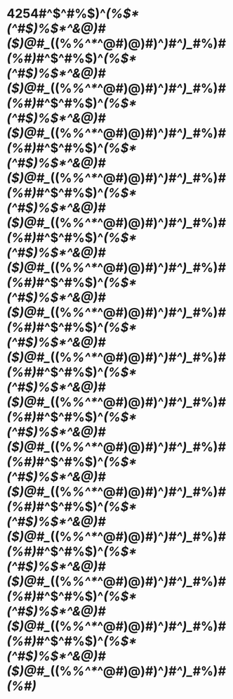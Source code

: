 # 4254#$%$^$^#%$)^*(%$*(^#$)%$*^&@)#($)@#_*$(%)&#$(%_%^$*$_^$%#^&(!@#)($@#$)@)%($#)^*)#$%(#$^)_*#%)_#(%#)_#$%$^$^#%$)^*(%$*(^#$)%$*^&@)#($)@#_*$(%)&#$(%_%^$*$_^$%#^&(!@#)($@#$)@)%($#)^*)#$%(#$^)_*#%)_#(%#)_#$%$^$^#%$)^*(%$*(^#$)%$*^&@)#($)@#_*$(%)&#$(%_%^$*$_^$%#^&(!@#)($@#$)@)%($#)^*)#$%(#$^)_*#%)_#(%#)_#$%$^$^#%$)^*(%$*(^#$)%$*^&@)#($)@#_*$(%)&#$(%_%^$*$_^$%#^&(!@#)($@#$)@)%($#)^*)#$%(#$^)_*#%)_#(%#)_#$%$^$^#%$)^*(%$*(^#$)%$*^&@)#($)@#_*$(%)&#$(%_%^$*$_^$%#^&(!@#)($@#$)@)%($#)^*)#$%(#$^)_*#%)_#(%#)_#$%$^$^#%$)^*(%$*(^#$)%$*^&@)#($)@#_*$(%)&#$(%_%^$*$_^$%#^&(!@#)($@#$)@)%($#)^*)#$%(#$^)_*#%)_#(%#)_#$%$^$^#%$)^*(%$*(^#$)%$*^&@)#($)@#_*$(%)&#$(%_%^$*$_^$%#^&(!@#)($@#$)@)%($#)^*)#$%(#$^)_*#%)_#(%#)_#$%$^$^#%$)^*(%$*(^#$)%$*^&@)#($)@#_*$(%)&#$(%_%^$*$_^$%#^&(!@#)($@#$)@)%($#)^*)#$%(#$^)_*#%)_#(%#)_#$%$^$^#%$)^*(%$*(^#$)%$*^&@)#($)@#_*$(%)&#$(%_%^$*$_^$%#^&(!@#)($@#$)@)%($#)^*)#$%(#$^)_*#%)_#(%#)_#$%$^$^#%$)^*(%$*(^#$)%$*^&@)#($)@#_*$(%)&#$(%_%^$*$_^$%#^&(!@#)($@#$)@)%($#)^*)#$%(#$^)_*#%)_#(%#)_#$%$^$^#%$)^*(%$*(^#$)%$*^&@)#($)@#_*$(%)&#$(%_%^$*$_^$%#^&(!@#)($@#$)@)%($#)^*)#$%(#$^)_*#%)_#(%#)_#$%$^$^#%$)^*(%$*(^#$)%$*^&@)#($)@#_*$(%)&#$(%_%^$*$_^$%#^&(!@#)($@#$)@)%($#)^*)#$%(#$^)_*#%)_#(%#)_#$%$^$^#%$)^*(%$*(^#$)%$*^&@)#($)@#_*$(%)&#$(%_%^$*$_^$%#^&(!@#)($@#$)@)%($#)^*)#$%(#$^)_*#%)_#(%#)_#$%$^$^#%$)^*(%$*(^#$)%$*^&@)#($)@#_*$(%)&#$(%_%^$*$_^$%#^&(!@#)($@#$)@)%($#)^*)#$%(#$^)_*#%)_#(%#)_#$%$^$^#%$)^*(%$*(^#$)%$*^&@)#($)@#_*$(%)&#$(%_%^$*$_^$%#^&(!@#)($@#$)@)%($#)^*)#$%(#$^)_*#%)_#(%#)_
